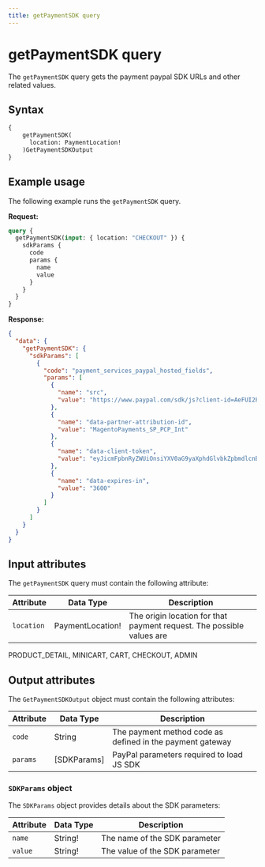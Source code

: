 ```yaml
---
title: getPaymentSDK query
---
```


# getPaymentSDK query

The `getPaymentSDK` query gets the payment paypal SDK URLs and other related values.

## Syntax

```graphql
{
    getPaymentSDK(
      location: PaymentLocation!
    )GetPaymentSDKOutput
}
```

## Example usage

The following example runs the `getPaymentSDK` query.

**Request:**

```graphql
query {
  getPaymentSDK(input: { location: "CHECKOUT" }) {
    sdkParams {
      code
      params {
        name
        value
      }
    }
  }
}
```

**Response:**

```json
{
  "data": {
    "getPaymentSDK": {
      "sdkParams": [
        {
          "code": "payment_services_paypal_hosted_fields",
          "params": [
            {
              "name": "src",
              "value": "https://www.paypal.com/sdk/js?client-id=AeFUI2PCqy7MicQ1gLbJf_8T7XUlEG51Pdd7sn2LE3d0_qAVhVBm4VOpPGmV08S9qsMCPXSCiBslhV53&intent=authorize&locale=en_US&merchant-id=2PZE7VHLY4B94&currency=USD&disable-funding=bancontact,boleto,boletobancario,blik,eps,giropay,ideal,itau,mercadopago,multibanco,mybank,oxxo,payu,p24,satispay,sepa,sofort,trustly,wechatpay&components=hosted-fields"
            },
            {
              "name": "data-partner-attribution-id",
              "value": "MagentoPayments_SP_PCP_Int"
            },
            {
              "name": "data-client-token",
              "value": "eyJicmFpbnRyZWUiOnsiYXV0aG9yaXphdGlvbkZpbmdlcnByaW50IjoiYmZhNzc0YjUxOTNkZDlmYzI1MTk1ZGUxZGRkZjAwMDJkYjUzMmUyNWU4YjA3YjQwMzFhNTlkMjMyMjA4MTdkNnxtZXJjaGFudF9pZD1yd3dua3FnMnhnNTZobTJuJnB1YmxpY19rZXk9NjNrdm4zN3Z0MjlxYjRkZiZjcmVhdGVkX2F0PTIwMjMtMTAtMTFUMTQ6NDY6MzkuNzI2WiIsInZlcnNpb24iOiIzLXBheXBhbCJ9LCJwYXlwYWwiOnsiaWRUb2tlbiI6bnVsbCwiYWNjZXNzVG9rZW4iOiJBMjFBQUlSQWw2N2tQZm1FVndkYl9fOU1XSEd6OFlHNjVlWmZxdjJTVHhfcUUwTU1kQno3M1NWRDRHSlh1MlNEVGs2dlVhLXZad1R2TmZ6WEF6ZDBkWDFsM1A4UDhlTXN3In19"
            },
            {
              "name": "data-expires-in",
              "value": "3600"
            }
          ]
        }
      ]
    }
  }
}
```

## Input attributes

The `getPaymentSDK` query must contain the following attribute:

Attribute |  Data Type | Description
--- | --- | ---
`location` | PaymentLocation! | The origin location for that payment request. The possible values are
PRODUCT_DETAIL, MINICART, CART, CHECKOUT, ADMIN

## Output attributes

The `GetPaymentSDKOutput` object must contain the following attributes:

Attribute |  Data Type | Description
--- | --- | ---
`code` | String | The payment method code as defined in the payment gateway
`params` | [SDKParams] | PayPal parameters required to load JS SDK

### `SDKParams` object

The `SDKParams` object provides details about the SDK parameters:

Attribute |  Data Type | Description
--- | --- | ---
`name` | String! | The name of the SDK parameter
`value` | String! | The value of the SDK parameter

